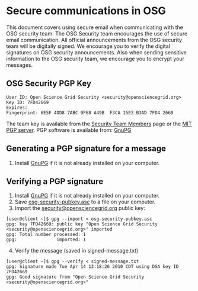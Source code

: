 # Secure communications in OSG

This document covers using secure email when communicating with the OSG security team. The OSG Security team encourages the use of secure email communication. All official announcements from the OSG security team will be digitally signed. We encourage you to verify the digital signatures on OSG security announcements. Also when sending sensitive information to the OSG security team, we encourage you to encrypt your messages.

## OSG Security PGP Key
``` file
User ID: Open Science Grid Security <security@opensciencegrid.org>
Key ID: 7FD42669
Expires:  
Fingerprint: 6E5F 4DD8 7ABC 9F68 A49B  F3CA 15E3 B3AD 7FD4 2669
```

The team key is available from the [Security Team Members](SecurityTeamMembers) page or the [MIT PGP server](http://pgp.mit.edu:11371/pks/lookup?search=security%40opensciencegrid.org&op=index). PGP software is available from: [GnuPG](http://www.gnupg.org/)


## Generating a PGP signature for a message
1. Install [GnuPG](https://www.gnupg.org/) if it is not already installed on your computer.

## Verifying a PGP signature 
1. Install [GnuPG](https://www.gnupg.org/) if it is not already installed on your computer.
2. Save [osg-security-pubkey.asc](pgpkey/osg-security-pubkey.asc) to a file on your computer.
3. Import the security@opensciencegrid.org public key:
```
[user@client ~]$ gpg --import < osg-security-pubkey.asc 
gpg: key 7FD42669: public key "Open Science Grid Security <security@opensciencegrid.org>" imported
gpg: Total number processed: 1
gpg:               imported: 1
```
4. Verify the message (saved in signed-message.txt)
```
[user@client ~]$ gpg --verify < signed-message.txt 
gpg: Signature made Tue Apr 14 13:18:26 2010 CDT using DSA key ID 7FD42669
gpg: Good signature from "Open Science Grid Security <security@opensciencegrid.org>"
```

